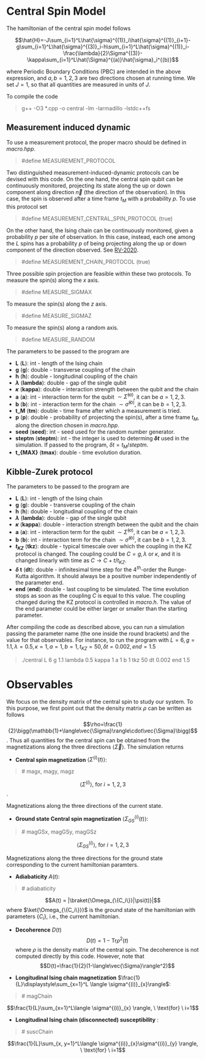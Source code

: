 # Central Spin Model

The hamiltonian of the central spin model follows

$$\hat{H}=-J\sum_{i=1}^L\hat{\sigma}^{(1)}_i\hat{\sigma}^{(1)}_{i+1}-g\sum_{i=1}^L\hat{\sigma}^{(3)}_i-h\sum_{i=1}^L\hat{\sigma}^{(1)}_i-\frac{\lambda}{2}\Sigma^{(3)}-\kappa\sum_{i=1}^L\hat{\Sigma}^{(a)}\hat{\sigma}_i^{(b)}$$

where Periodic Boundary Conditions (PBC) are intended in the above expression, and $a, b=1,2,3$ are two directions chosen at running time. We set $J=1$, so that all quantities are measured in units of $J$.

To compile the code

> g++ -O3 *.cpp -o central -lm -larmadillo -lstdc++fs

## Measurement induced dynamic

To use a measurement protocol, the proper macro should be defined in *macro.hpp*.

> #define MEASUREMENT_PROTOCOL

Two distinguished measurement-induced-dynamic protocols can be devised with this code.
On the one hand, the central spin qubit can be continuously monitored, projecting its state along the up or down component along direction $\vec{n}$ (the direction of the observation). In this case, the spin is observed after a time frame $t_M$ with a probability $p$. To use this protocol set

> #define MEASUREMENT_CENTRAL_SPIN_PROTOCOL (true)

On the other hand, the Ising chain can be continuously monitored, given a probability $p$ per site of observation. In this case, instead, each one among the $L$ spins has a probability $p$ of being projecting along the up or down component of the direction observed. See [RV-2020](https://journals.aps.org/prb/abstract/10.1103/PhysRevB.102.035119).

> #define MEASUREMENT_CHAIN_PROTOCOL (true)

Three possible spin projection are feasible within these two protocols.
To measure the spin(s) along the $x$ axis.

> #define MEASURE_SIGMAX

To measure the spin(s) along the $z$ axis.

> #define MEASURE_SIGMAZ

To measure the spin(s) along a random axis.

> #define MEASURE_RANDOM

The parameters to be passed to the program are
- **L** (**L**): int - length of the Ising chain
- **g** (**g**): double - transverse coupling of the chain
- **h** (**h**): double - longitudinal coupling of the chain
- **$\lambda$** (**lambda**): double - gap of the single qubit
- **$\kappa$** (**kappa**): double - interaction strength between the qubit and the chain
- **a** (**a**): int - interaction term for the qubit $\sim \hat{\Sigma}^{(a)}$, it can be $a=1,2,3$.
- **b** (**b**): int - interaction term for the chain $\sim \hat{\sigma}^{(b)}$, it can be $b=1,2,3$.
- **t_M** (**tm**): double - time frame after which a measurement is tried.
- **p** (**p**): double - probability of projecting the spin(s), after a time frame $t_M$, along the direction chosen in *macro.hpp*.
- **seed** (**seed**): int - seed used for the random number generator. 
- **steptm** (**steptm**): int - the integer is used to determing **$\delta t$** used in the simulation. If passed to the program, $\delta t=t_M / steptm$. 
- **t_{MAX}** (**tmax**): double - time evolution duration.

## Kibble-Zurek protocol

The parameters to be passed to the program are
- **L** (**L**): int - length of the Ising chain
- **g** (**g**): double - transverse coupling of the chain
- **h** (**h**): double - longitudinal coupling of the chain
- **$\lambda$** (**lambda**): double - gap of the single qubit
- **$\kappa$** (**kappa**): double - interaction strength between the qubit and the chain
- **a** (**a**): int - interaction term for the qubit $\sim \hat{\Sigma}^{(a)}$, it can be $a=1,2,3$.
- **b** (**b**): int - interaction term for the chain $\sim \hat{\sigma}^{(b)}$, it can be $b=1,2,3$.
- **$t_{KZ}$** (**tkz**): double - typical timescale over which the coupling in the KZ protocol is changed.
                        The coupling could be $C=g,\lambda$ or $\kappa$, and it is changed linearly with time as
                        $C\to C+t/t_{KZ}$.
- **$\delta$ t** (**dt**): double - infinitesimal time step for the $4^{th}$-order the Runge-Kutta algorithm. It should always
                                    be a positive number independently of the parameter end.
- **end** (**end**): double - last coupling to be simulated. The time evolution stops as soon as the coupling $C$ is equal to 
                    this value. The coupling changed during the KZ protocol is controlled in *macro.h*.
                    The value of the end parameter could be either larger or smaller than the starting parameter.

After compiling the code as described above, you can run a simulation passing the parameter name (the one inside the round brackets) and the value for that observables. For instance, to run the program with $L=6, g=1.1, \lambda=0.5, \kappa=1, a=1, b=1, t_{KZ}=50, \delta t=0.002, end=1.5$

> ./central L 6 g 1.1 lambda 0.5 kappa 1 a 1 b 1 tkz 50 dt 0.002 end 1.5

# Observables
We focus on the density matrix of the central spin to study our system.
To this purpose, we first point out that the density matrix $\rho$ can be written as follows
$$\rho=\frac{1}{2}\bigg(\mathbb{1}+\langle\vec{\Sigma}\rangle\cdot\vec{\Sigma}\bigg)$$.
Thus all quantities for the central spin can be obtained from the magnetizations along the three directions $\langle\vec{\Sigma}\rangle$.
The simulation returns
- **Central spin magnetization** $\langle \Sigma^{(i)}(t)\rangle$:
> \# magx, magy, magz

$$\langle \Sigma^{(i)} \rangle, \ \text{for} \ i=1,2,3$$.

Magnetizations along the three directions of the current state.
- **Ground state Central spin magnetization** $\langle \Sigma^{(i)}_{GS}(t)\rangle$:
> \# magGSx, magGSy, magGSz

$$\langle \Sigma^{(i)}_{GS} \rangle, \ \text{for} \ i=1,2,3$$

Magnetizations along the three directions for the ground state corresponding to the current hamiltonian paramters.
- **Adiabaticity** $A(t)$:
> \# adiabaticity

$$A(t) = |\braket{\Omega_{\{C_i\}}|\psi(t)}|$$
where $\ket{\Omega_{\{C_i\}}}$ is the ground state of the hamiltonian with parameters $\{C_i\}$, i.e., the current hamiltonian.
- **Decoherence** $D(t)$
$$D(t) = 1 - \text{Tr}\rho^2(t)$$
where $\rho$ is the density matrix of the central spin. The decoherence is not computed directly by this code.
However, note that
$$D(t)=\frac{1}{2}(1-\langle\vec{\Sigma}\rangle^2)$$

- **Longitudinal Ising chain magnetization** $\frac{1}{L}\displaystyle\sum_{x=1}^L \langle \sigma^{(i)}_{x}\rangle$:
> \# magChain

$$\frac{1}{L}\sum_{x=1}^L\langle \sigma^{(i)}_{x} \rangle, \ \text{for} \ i=1$$

- **Longitudinal Ising chain (disconnected) susceptibility** :
> \# suscChain

$$\frac{1}{L}\sum_{x, y=1}^L\langle \sigma^{(i)}_{x}\sigma^{(i)}_{y} \rangle, \ \text{for} \ i=1$$